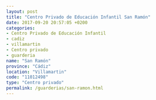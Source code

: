 ```yaml
---
layout: post
title: "Centro Privado de Educación Infantil San Ramón"
date: 2017-09-20 20:57:05 +0200
categories:
- Centro Privado de Educación Infantil
- cadiz
- villamartin
- Centro privado
- guarderia
name: "San Ramón"
province: "Cádiz"
location: "Villamartin"
code: "11012498"
type: "Centro privado"
permalink: /guarderias/san-ramon.html
---
```

